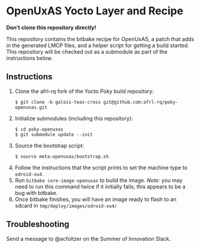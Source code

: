# OpenUxAS Yocto Layer and Recipe

**Don't clone this repository directly!**

This repository contains the bitbake recipe for OpenUxAS, a patch that
adds in the generated LMCP files, and a helper script for getting a
build started. This repository will be checked out as a submodule as
part of the instructions below.

## Instructions

1. Clone the afrl-rq fork of the Yocto Poky build repository:
   ```
   $ git clone -b galois-teas-cross git@github.com:afrl-rq/poky-openuxas.git
   ```
1. Initialize submodules (including this repository):
   ```
   $ cd poky-openuxas
   $ git submodule update --init
   ```
1. Source the bootstrap script:
   ```
   $ source meta-openuxas/bootstrap.sh
   ```
1. Follow the instructions that the script prints to set the machine
   type to `odroid-xu4`.
1. Run `bitbake core-image-openuxas` to build the image. *Note:* you
   may need to run this command twice if it initially fails; this
   appears to be a bug with bitbake.
1. Once bitbake finishes, you will have an image ready to flash to an
   sdcard in `tmp/deploy/images/odroid-xu4/`

## Troubleshooting

Send a message to @acfoltzer on the Summer of Innovation Slack.

